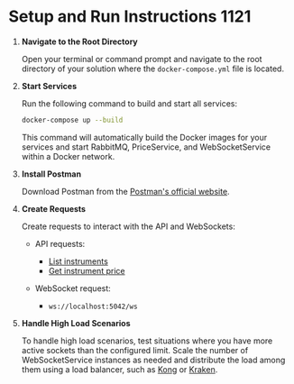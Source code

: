 # Setup and Run Instructions 1121

1. **Navigate to the Root Directory**

   Open your terminal or command prompt and navigate to the root directory of your solution where the `docker-compose.yml` file is located.

2. **Start Services**

   Run the following command to build and start all services:

   ```bash
   docker-compose up --build
   ```

   This command will automatically build the Docker images for your services and start RabbitMQ, PriceService, and WebSocketService within a Docker network.

3. **Install Postman**

   Download Postman from the [Postman's official website](https://www.postman.com/downloads/).

4. **Create Requests**

   Create requests to interact with the API and WebSockets:

   - API requests:
     - [List instruments](http://localhost:5277/instruments/v1/list)
     - [Get instrument price](http://localhost:5277/instruments/price/BTCUSD)

   - WebSocket request:
     - `ws://localhost:5042/ws`

5. **Handle High Load Scenarios**

   To handle high load scenarios, test situations where you have more active sockets than the configured limit. Scale the number of WebSocketService instances as needed and distribute the load among them using a load balancer, such as [Kong](https://docs.konghq.com/gateway/latest/introduction/) or [Kraken](https://kraken.io/).

